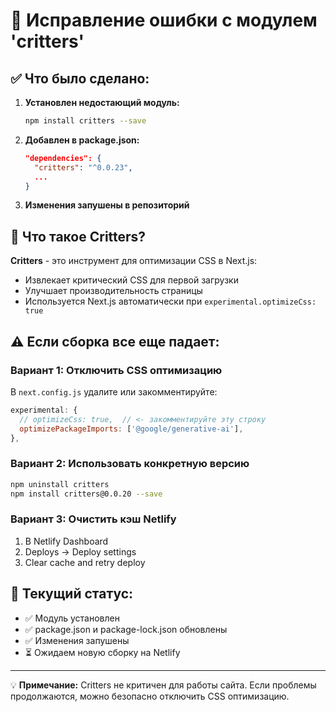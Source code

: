 # 🔧 Исправление ошибки с модулем 'critters'

## ✅ Что было сделано:

1. **Установлен недостающий модуль:**
   ```bash
   npm install critters --save
   ```

2. **Добавлен в package.json:**
   ```json
   "dependencies": {
     "critters": "^0.0.23",
     ...
   }
   ```

3. **Изменения запушены в репозиторий**

## 📝 Что такое Critters?

**Critters** - это инструмент для оптимизации CSS в Next.js:
- Извлекает критический CSS для первой загрузки
- Улучшает производительность страницы
- Используется Next.js автоматически при `experimental.optimizeCss: true`

## ⚠️ Если сборка все еще падает:

### Вариант 1: Отключить CSS оптимизацию
В `next.config.js` удалите или закомментируйте:
```javascript
experimental: {
  // optimizeCss: true,  // <- закомментируйте эту строку
  optimizePackageImports: ['@google/generative-ai'],
},
```

### Вариант 2: Использовать конкретную версию
```bash
npm uninstall critters
npm install critters@0.0.20 --save
```

### Вариант 3: Очистить кэш Netlify
1. В Netlify Dashboard
2. Deploys → Deploy settings
3. Clear cache and retry deploy

## 🎯 Текущий статус:

- ✅ Модуль установлен
- ✅ package.json и package-lock.json обновлены
- ✅ Изменения запушены
- ⏳ Ожидаем новую сборку на Netlify

---

💡 **Примечание:** Critters не критичен для работы сайта. Если проблемы продолжаются, можно безопасно отключить CSS оптимизацию.